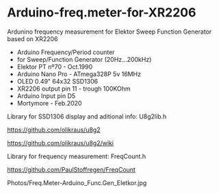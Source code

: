 # Arduino-freq.meter-for-XR2206
Ardunino frequency measurement for Elektor Sweep Function Generator based on XR2206

 * Arduino Frequency/Period counter
 * for Sweep/Function Generator (20Hz...200kHz)
 * Elektor PT nº70 - Oct.1990
 * Arduino Nano Pro - ATmega328P 5v 16MHz
 * OLED 0.49" 64x32 SSD1306
 * XR2206 output pin 11 - trough 100KOhm
 * Arduino Input pin D5
 * Mortymore - Feb.2020


Library for SSD1306 display and aditional info: U8g2lib.h

https://github.com/olikraus/u8g2

https://github.com/olikraus/u8g2/wiki
                                            
Library for frequency measurement: FreqCount.h

https://github.com/PaulStoffregen/FreqCount
                                           
Photos/Freq.Meter-Arduino_Func.Gen_Eletkor.jpg
